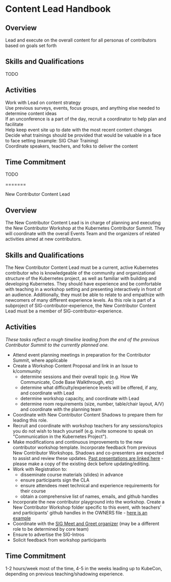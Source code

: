 # Content Lead Handbook

## Overview
Lead and execute on the overall content for all personas of contributors based on
goals set forth  

## Skills and Qualifications

TODO  

## Activities  

Work with Lead on content strategy  
Use previous surveys, events, focus groups, and anything else needed to determine content ideas  
If an unconference is a part of the day, recruit a coordinator to help plan and facilitate  
Help keep event site up to date with the most recent content changes  
Decide what trainings should be provided that would be valuable in a face to face setting (example: SIG Chair Training)  
Coordinate speakers, teachers, and folks to deliver the content  

## Time Commitment

TODO  


=======

New Contributor Content Lead

## Overview
The New Contributor Content Lead is in charge of planning and executing the New Contributor Workshop at the Kubernetes Contributor Summit. They will coordinate with the overall Events Team and the organizers of related activities aimed at new contributors.

## Skills and Qualifications

The New Contributor Content Lead must be a current, active Kubernetes contributor who is knowledgeable of the community and organizational structure of the Kubernetes project, as well as familiar with building and developing Kubernetes.
They should have experience and be comfortable with teaching in a workshop setting and presenting interactively in front of an audience.
Additionally, they must be able to relate to and empathize with newcomers of many different experience levels. 
As this role is part of a subproject of SIG-contributor-experience, the New Contributor Content Lead must be a member of SIG-contributor-experience.

## Activities  

*These tasks reflect a rough timeline leading from the end of the previous Contributor Summit to the currently planned one.*
- Attend event planning meetings in preparation for the Contributor Summit, where applicable
- Create a Workshop Content Proposal and link in an Issue to k/community:
    - determine sessions and their overall topic (e.g. How We Communicate, Code Base Walkthrough, etc)
    - determine what difficulty/experience levels will be offered, if any, and coordinate with Lead
    - determine workshop capacity, and coordinate with Lead 
    - determine room requirements (size, number, table/chair layout, A/V) and coordinate with the planning team
- Coordinate with New Contributor Content Shadows to prepare them for leading this role.
- Recruit and coordinate with workshop teachers for any sessions/topics you do not wish to teach yourself (e.g. invite someone to speak on "Communication in the Kubernetes Project").
- Make modifications and continuous improvements to the new contributor workshop template. 
Incorporate feedback from previous New Contributor Workshops.
Shadows and co-presenters are expected to assist and review these updates.
[Past presentations are linked here](https://github.com/cncf/presentations/tree/master/kubernetes) - please make a copy of the existing deck before updating/editing.
- Work with Registration to:
    - disseminate course materials (slides) in advance
    - ensure participants sign the CLA
    - ensure attendees meet technical and experience requirements for their course
    - obtain a comprehensive list of names, emails, and github handles
- Incorporate the new contributor playground into the workshop.
Create a New Contributor Workshop folder specific to this event, with teachers' and participants' github handles in the OWNERS file - [here is an example](sigs.k8s.io/contributor-playground/seattle)
- Coordinate with the [SIG Meet and Greet organizer](sig-contrib-events.md) (may be a different role to be determined by core team)
- Ensure to advertise the SIG-Intros
- Solicit feedback from workshop participants

## Time Commitment

1-2 hours/week most of the time, 4-5 in the weeks leading up to KubeCon, depending on previous teaching/shadowing experience.
